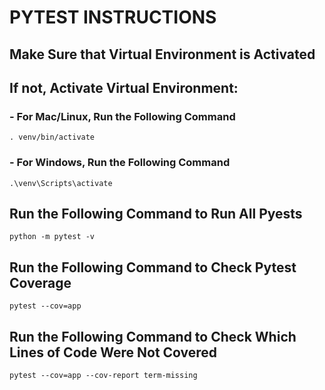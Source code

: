 # PYTEST INSTRUCTIONS

## Make Sure that Virtual Environment is Activated

## If not, Activate Virtual Environment:

### - For Mac/Linux, Run the Following Command
```
. venv/bin/activate
```

### - For Windows, Run the Following Command
```
.\venv\Scripts\activate
```

## Run the Following Command to Run All Pyests

```
python -m pytest -v
```

## Run the Following Command to Check Pytest Coverage

```
pytest --cov=app
```

## Run the Following Command to Check Which Lines of Code Were Not Covered

```
pytest --cov=app --cov-report term-missing
```
